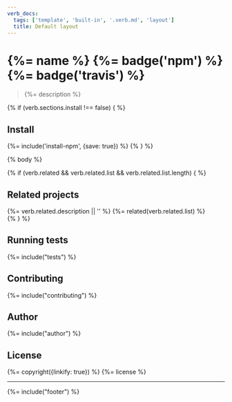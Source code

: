 ```yaml
---
verb_docs:
  tags: ['template', 'built-in', '.verb.md', 'layout']
  title: Default layout
---
```

# {%= name %} {%= badge('npm') %} {%= badge('travis') %}

> {%= description %}

<!-- toc -->

{% if (verb.sections.install !== false) { %}
## Install
{%= include('install-npm', {save: true}) %}
{% } %}

{% body %}

{% if (verb.related && verb.related.list && verb.related.list.length) { %}
## Related projects
{%= verb.related.description || '' %} 
{%= related(verb.related.list) %}  
{% } %}

## Running tests
{%= include("tests") %}

## Contributing
{%= include("contributing") %}

## Author
{%= include("author") %}

## License
{%= copyright({linkify: true}) %}
{%= license %}

***

{%= include("footer") %}
